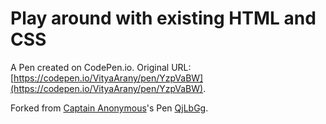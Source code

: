 # Play around with existing HTML and CSS

A Pen created on CodePen.io. Original URL: [https://codepen.io/VityaArany/pen/YzpVaBW](https://codepen.io/VityaArany/pen/YzpVaBW).



Forked from [Captain Anonymous](http://codepen.io/anon/)'s Pen [QjLbGg](http://codepen.io/anon/pen/QjLbGg/).
